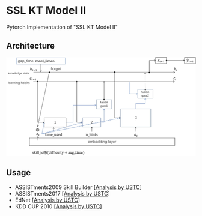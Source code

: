 # SSL KT Model II

Pytorch Implementation of "SSL KT Model II"

## Architecture
![](./imgs/model.jpg)

## Usage
- ASSISTments2009 Skill Builder [[Analysis by USTC](https://edudata.readthedocs.io/en/latest/build/blitz/ASSISTments/ASSISTments2009-2010.html)]
- ASSISTments2017 [[Analysis by USTC](https://edudata.readthedocs.io/en/latest/build/blitz/ASSISTments/ASSISTments2017.html)]
- EdNet [[Analysis by USTC](https://edudata.readthedocs.io/en/latest/build/blitz/EdNet_KT1/EdNet_KT1.html)]
- KDD CUP 2010 [[Analysis by USTC](https://edudata.readthedocs.io/en/latest/build/blitz/KDD%20Cup%202010.html)]